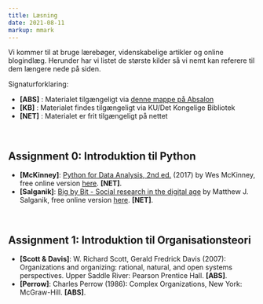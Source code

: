 ```yaml
---
title: Læsning
date: 2021-08-11
markup: mmark
---
```


Vi kommer til at bruge lærebøger, videnskabelige artikler og  online blogindlæg. Herunder har vi listet de største kilder så vi nemt kan referere til dem længere nede på siden. 

Signaturforklaring:  
- **[ABS]** : Materialet tilgængeligt via [denne mappe på Absalon](https://absalon.ku.dk/courses/51834/files/folder/Kursusmaterialer)  
- **[KB]** : Materialet findes tilgængeligt via KU/Det Kongelige Bibliotek  
- **[NET]** : Materialet er frit tilgængeligt på nettet

&nbsp;
## Assignment 0: Introduktion til Python
- **[McKinney]**: [Python for Data Analysis, 2nd ed.](http://wesmckinney.com/pages/book.html) (2017) by Wes McKinney, free online version [here](https://bedford-computing.co.uk/learning/wp-content/uploads/2015/10/Python-for-Data-Analysis.pdf). **[NET]**.
- **[Salganik]**: [Big by Bit - Social research in the digital age](https://www.bitbybitbook.com/) by Matthew J. Salganik, free online version [here](https://www.bitbybitbook.com/en/1st-ed/preface/). **[NET]**.


&nbsp;
## Assignment 1: Introduktion til Organisationsteori
- **[Scott & Davis]**: W. Richard Scott, Gerald Fredrick Davis (2007): Organizations and organizing: rational, natural, and open systems perspectives. Upper Saddle River: Pearson Prentice Hall. **[ABS]**.
- **[Perrow]**: Charles Perrow (1986): Complex Organizations, New York: McGraw-Hill. **[ABS]**.
